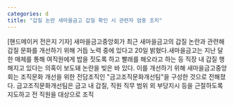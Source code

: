 ```yaml
---
categories: d
title: "갑질 논란 새마을금고 갑질 확인 시 관련자 엄중 조치"
---
```

[핸드메이커 전은지 기자] 새마을금고중앙회가 최근 새마을금고의 갑질 논란과 관련해 갑질 문화를 개선하기 위해 거듭 노력 중에 있다고 20일 밝혔다.새마을금고는 지난 달 한 매체를 통해 여직원에게 밥을 짓도록 하고 빨래를 해오라고 하는 등 직장 내 갑질 행해지고 있다는 의혹이 보도돼 논란을 빚은 바 있다. 이를 개선하기 위해 새마을금고중앙회는 조직문화 개선을 위한 전담조직인 "금고조직문화개선팀"을 구성한 것으로 전해졌다. 금고조직문화개선팀은 금고 내 갑질, 직원 직무 범위 외 부당지시 등을 근절하도록 지도하고 전 직원을 대상으로 조직